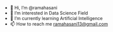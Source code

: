 - 👋 Hi, I’m @ramahasani
- 👀 I’m interested in Data Science Field
- 🌱 I’m currently learning Artificial Intelligence 
- 📫 How to reach me ramahasani13@gmail.com

<!---
ramahasani/ramahasani is a ✨ special ✨ repository because its `README.md` (this file) appears on your GitHub profile.
You can click the Preview link to take a look at your changes.
--->
